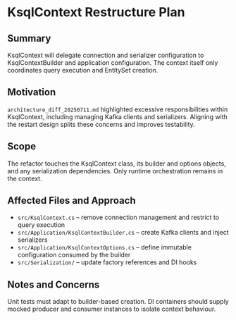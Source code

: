 # KsqlContext Restructure Plan

## Summary
KsqlContext will delegate connection and serializer configuration to KsqlContextBuilder and application configuration. The context itself only coordinates query execution and EntitySet creation.

## Motivation
`architecture_diff_20250711.md` highlighted excessive responsibilities within KsqlContext, including managing Kafka clients and serializers. Aligning with the restart design splits these concerns and improves testability.

## Scope
The refactor touches the KsqlContext class, its builder and options objects, and any serialization dependencies. Only runtime orchestration remains in the context.

## Affected Files and Approach
- `src/KsqlContext.cs` – remove connection management and restrict to query execution
- `src/Application/KsqlContextBuilder.cs` – create Kafka clients and inject serializers
- `src/Application/KsqlContextOptions.cs` – define immutable configuration consumed by the builder
- `src/Serialization/` – update factory references and DI hooks

## Notes and Concerns
Unit tests must adapt to builder-based creation. DI containers should supply mocked producer and consumer instances to isolate context behaviour.
